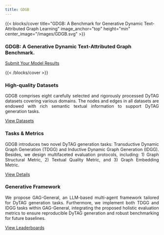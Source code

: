 ```yaml
---
title: GDGB
---
```


<head>
    <style>
        .icon-blue {
            color: #0095d6;
        }
    </style>
</head>

{{< blocks/cover title="GDGB: A Benchmark for Generative Dynamic Text-Attributed Graph Learning" image_anchor="top" height="min" center_image="/images/GDGB.svg" >}}
<div class="mx-auto text-center">
    <h3 class="mt-3"><b>GDGB</b>: A <b>G</b>enerative <b>D</b>ynamic Text-Attributed <b>G</b>raph <b>B</b>enchmark.</h3>
    <p class="lead">
        <a href="https://docs.google.com/forms/d/e/1FAIpQLSchjDliqcIO2FYY0qmjenHcLSNvqa-0poV1PrbRGph2XwZ8RA/viewform" class="submit-link">
            Submit Your Model Results <i class="fa-solid fa-arrow-right icon-blue"></i>
        </a>
    </p>
</div>
{{< /blocks/cover >}}

<div class="container-fluid features-section">
    <div class="container py-5">
        <div class="row mx-0">
            <div class="col-lg-4 mb-4">
                <div class="feature-box">
                    <div class="text-center mb-3">
                        <i class="fa-solid fa-vector-polygon icon-blue"></i>
                        <h3 class="mt-3">High-quality Datasets</h3>
                    </div>
                    <p class="feature-text" style="text-align: justify;">GDGB comprises eight carefully selected and rigorously processed DyTAG datasets covering various domains. The nodes and edges in all datasets are endowed with rich semantic textual information to support DyTAG generation tasks. </p>
                    <a class="btn btn-secondary" href="/datasets/">View Datasets</a>
                </div>
            </div>
            <div class="col-lg-4 mb-4">
                <div class="feature-box">
                    <div class="text-center mb-3">
                        <i class="fa-solid fa-scale-balanced icon-blue"></i>
                        <h3 class="mt-3">Tasks & Metrics</h3>
                    </div>
                    <p class="feature-text" style="text-align: justify;">GDGB introduces two novel DyTAG generation tasks: Transductive Dynamic Graph Generation (TDGG) and Inductive Dynamic Graph Generation (IDGG). Besides, we design multifaceted evaluation protocols, including: 1) Graph Structural Metric, 2) Textual Quality Metric, and 3) Graph Embedding Metric.</p>
                    <a class="btn btn-secondary" href="/get-started/">View Details</a>
                </div>
            </div>
            <div class="col-lg-4 mb-4">
                <div class="feature-box">
                    <div class="text-center mb-3">
                        <i class="fa-solid fa-chart-simple icon-blue"></i>
                        <h3 class="mt-3">Generative Framework</h3>
                    </div>
                    <p class="feature-text" style="text-align: justify;">We propose GAG-General, an LLM-based multi-agent framework tailored for DyTAG generation tasks. Furthermore, we implement both TDGG and IDGG tasks within GAG-General, integrating the proposed holistic evaluation metrics to ensure reproducible DyTAG generation and robust benchmarking for future baselines.</p>
                    <a class="btn btn-secondary" href="/leaderboard/">View Leaderboards</a>
                </div>
            </div>
        </div>
    </div>
</div>
